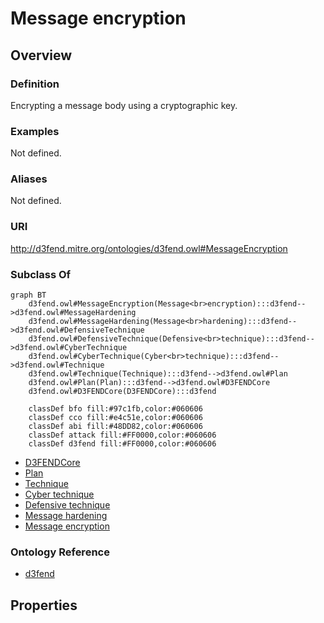 # Message encryption

## Overview

### Definition
Encrypting a message body using a cryptographic key.

### Examples
Not defined.

### Aliases
Not defined.

### URI
http://d3fend.mitre.org/ontologies/d3fend.owl#MessageEncryption

### Subclass Of
```mermaid
graph BT
    d3fend.owl#MessageEncryption(Message<br>encryption):::d3fend-->d3fend.owl#MessageHardening
    d3fend.owl#MessageHardening(Message<br>hardening):::d3fend-->d3fend.owl#DefensiveTechnique
    d3fend.owl#DefensiveTechnique(Defensive<br>technique):::d3fend-->d3fend.owl#CyberTechnique
    d3fend.owl#CyberTechnique(Cyber<br>technique):::d3fend-->d3fend.owl#Technique
    d3fend.owl#Technique(Technique):::d3fend-->d3fend.owl#Plan
    d3fend.owl#Plan(Plan):::d3fend-->d3fend.owl#D3FENDCore
    d3fend.owl#D3FENDCore(D3FENDCore):::d3fend
    
    classDef bfo fill:#97c1fb,color:#060606
    classDef cco fill:#e4c51e,color:#060606
    classDef abi fill:#48DD82,color:#060606
    classDef attack fill:#FF0000,color:#060606
    classDef d3fend fill:#FF0000,color:#060606
```

- [D3FENDCore](/docs/ontology/reference/model/D3FENDCore/D3FENDCore.md)
- [Plan](/docs/ontology/reference/model/D3FENDCore/Plan/Plan.md)
- [Technique](/docs/ontology/reference/model/D3FENDCore/Plan/Technique/Technique.md)
- [Cyber technique](/docs/ontology/reference/model/D3FENDCore/Plan/Technique/Cyber%20technique/Cyber%20technique.md)
- [Defensive technique](/docs/ontology/reference/model/D3FENDCore/Plan/Technique/Cyber%20technique/Defensive%20technique/Defensive%20technique.md)
- [Message hardening](/docs/ontology/reference/model/D3FENDCore/Plan/Technique/Cyber%20technique/Defensive%20technique/Message%20hardening/Message%20hardening.md)
- [Message encryption](/docs/ontology/reference/model/D3FENDCore/Plan/Technique/Cyber%20technique/Defensive%20technique/Message%20hardening/Message%20encryption/Message%20encryption.md)


### Ontology Reference
- [d3fend](http://d3fend.mitre.org/ontologies/d3fend.owl#)

## Properties
